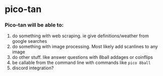 # pico-tan


### Pico-tan will be able to:
1. do something with web scraping. ie give definitions/weather from google searches
2. do something with image processing. Most likely add scanlines to any image
3. do other stuff. like answer questions with 8ball addages or coinflips
4. be callable from the command line with commands like `pico 8ball`
5. discord integration?
